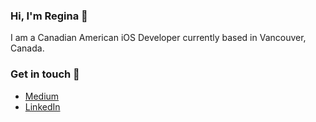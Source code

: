 ### Hi, I'm Regina 👋

<!--
**rarcilla/rarcilla** is a ✨ _special_ ✨ repository because its `README.md` (this file) appears on your GitHub profile.

Here are some ideas to get you started:

- 🔭 I’m currently working on ...
- 🌱 I’m currently learning ...
- 👯 I’m looking to collaborate on S
- 🤔 I’m looking for help with ...
- 💬 Ask me about ...
- 📫 How to reach me: ...
- 😄 Pronouns: ...
- ⚡ Fun fact: ...
-->

I am a Canadian American iOS Developer currently based in Vancouver, Canada.

### Get in touch 💌
- [Medium](https://rarcilla.medium.com/)
- [LinkedIn](https://www.linkedin.com/in/regina-arcilla/)
